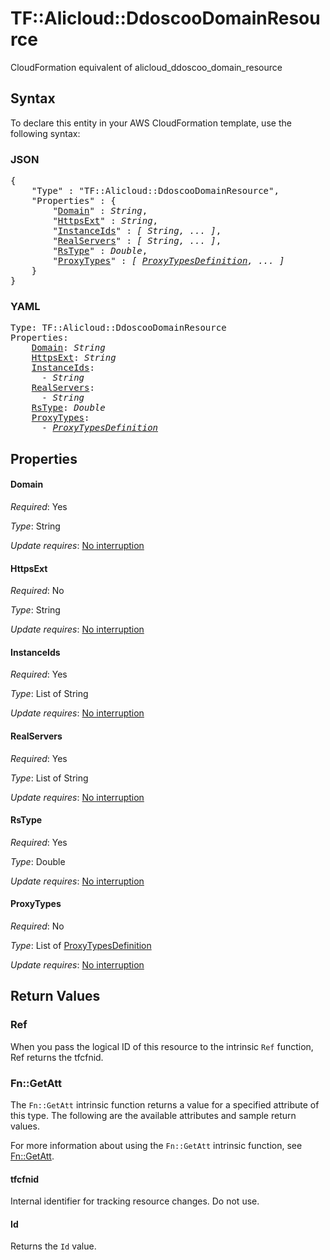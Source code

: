 # TF::Alicloud::DdoscooDomainResource

CloudFormation equivalent of alicloud_ddoscoo_domain_resource

## Syntax

To declare this entity in your AWS CloudFormation template, use the following syntax:

### JSON

<pre>
{
    "Type" : "TF::Alicloud::DdoscooDomainResource",
    "Properties" : {
        "<a href="#domain" title="Domain">Domain</a>" : <i>String</i>,
        "<a href="#httpsext" title="HttpsExt">HttpsExt</a>" : <i>String</i>,
        "<a href="#instanceids" title="InstanceIds">InstanceIds</a>" : <i>[ String, ... ]</i>,
        "<a href="#realservers" title="RealServers">RealServers</a>" : <i>[ String, ... ]</i>,
        "<a href="#rstype" title="RsType">RsType</a>" : <i>Double</i>,
        "<a href="#proxytypes" title="ProxyTypes">ProxyTypes</a>" : <i>[ <a href="proxytypesdefinition.md">ProxyTypesDefinition</a>, ... ]</i>
    }
}
</pre>

### YAML

<pre>
Type: TF::Alicloud::DdoscooDomainResource
Properties:
    <a href="#domain" title="Domain">Domain</a>: <i>String</i>
    <a href="#httpsext" title="HttpsExt">HttpsExt</a>: <i>String</i>
    <a href="#instanceids" title="InstanceIds">InstanceIds</a>: <i>
      - String</i>
    <a href="#realservers" title="RealServers">RealServers</a>: <i>
      - String</i>
    <a href="#rstype" title="RsType">RsType</a>: <i>Double</i>
    <a href="#proxytypes" title="ProxyTypes">ProxyTypes</a>: <i>
      - <a href="proxytypesdefinition.md">ProxyTypesDefinition</a></i>
</pre>

## Properties

#### Domain

_Required_: Yes

_Type_: String

_Update requires_: [No interruption](https://docs.aws.amazon.com/AWSCloudFormation/latest/UserGuide/using-cfn-updating-stacks-update-behaviors.html#update-no-interrupt)

#### HttpsExt

_Required_: No

_Type_: String

_Update requires_: [No interruption](https://docs.aws.amazon.com/AWSCloudFormation/latest/UserGuide/using-cfn-updating-stacks-update-behaviors.html#update-no-interrupt)

#### InstanceIds

_Required_: Yes

_Type_: List of String

_Update requires_: [No interruption](https://docs.aws.amazon.com/AWSCloudFormation/latest/UserGuide/using-cfn-updating-stacks-update-behaviors.html#update-no-interrupt)

#### RealServers

_Required_: Yes

_Type_: List of String

_Update requires_: [No interruption](https://docs.aws.amazon.com/AWSCloudFormation/latest/UserGuide/using-cfn-updating-stacks-update-behaviors.html#update-no-interrupt)

#### RsType

_Required_: Yes

_Type_: Double

_Update requires_: [No interruption](https://docs.aws.amazon.com/AWSCloudFormation/latest/UserGuide/using-cfn-updating-stacks-update-behaviors.html#update-no-interrupt)

#### ProxyTypes

_Required_: No

_Type_: List of <a href="proxytypesdefinition.md">ProxyTypesDefinition</a>

_Update requires_: [No interruption](https://docs.aws.amazon.com/AWSCloudFormation/latest/UserGuide/using-cfn-updating-stacks-update-behaviors.html#update-no-interrupt)

## Return Values

### Ref

When you pass the logical ID of this resource to the intrinsic `Ref` function, Ref returns the tfcfnid.

### Fn::GetAtt

The `Fn::GetAtt` intrinsic function returns a value for a specified attribute of this type. The following are the available attributes and sample return values.

For more information about using the `Fn::GetAtt` intrinsic function, see [Fn::GetAtt](https://docs.aws.amazon.com/AWSCloudFormation/latest/UserGuide/intrinsic-function-reference-getatt.html).

#### tfcfnid

Internal identifier for tracking resource changes. Do not use.

#### Id

Returns the <code>Id</code> value.

